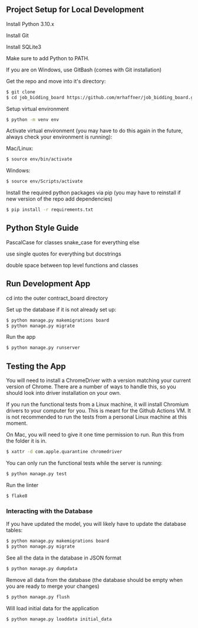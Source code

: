 ## Project Setup for Local Development

Install Python 3.10.x

Install Git

Install SQLite3

Make sure to add Python to PATH.

If you are on Windows, use GitBash (comes with Git installation)

Get the repo and move into it's directory:

```sh
$ git clone
$ cd job_bidding_board https://github.com/mrhaffner/job_bidding_board.git
```

Setup virtual environment

```sh
$ python -m venv env
```

Activate virtual environment (you may have to do this again in the future, always check your environment is running):

Mac/Linux:

```sh
$ source env/bin/activate
```

Windows:

```sh
$ source env/Scripts/activate
```

Install the required python packages via pip (you may have to reinstall if new version of the repo add dependencies)

```sh
$ pip install -r requirements.txt
```

## Python Style Guide

PascalCase for classes
snake_case for everything else

use single quotes for everything but docstrings

double space between top level functions and classes

## Run Development App

cd into the outer contract_board directory

Set up the database if it is not already set up:

```sh
$ python manage.py makemigrations board
$ python manage.py migrate
```

Run the app

```sh
$ python manage.py runserver
```

## Testing the App

You will need to install a ChromeDriver with a version matching your current version of Chrome. There are a number of ways to handle this, so you should look into driver installation on your own.

If you run the functional tests from a Linux machine, it will install Chromium drivers to your computer for you. This is meant for the Github Actions VM. It is not recommended to run the tests from a personal Linux machine at this moment.

On Mac, you will need to give it one time permission to run. Run this from the folder it is in.

```sh
$ xattr -d com.apple.quarantine chromedriver
```

You can only run the functional tests while the server is running:

```sh
$ python manage.py test
```

Run the linter

```sh
$ flake8
```

### Interacting with the Database

If you have updated the model, you will likely have to update the database tables:

```sh
$ python manage.py makemigrations board
$ python manage.py migrate
```

See all the data in the database in JSON format

```sh
$ python manage.py dumpdata
```

Remove all data from the database (the database should be empty when you are ready to merge your changes)

```sh
$ python manage.py flush
```

Will load initial data for the application

```sh
$ python manage.py loaddata initial_data
```
